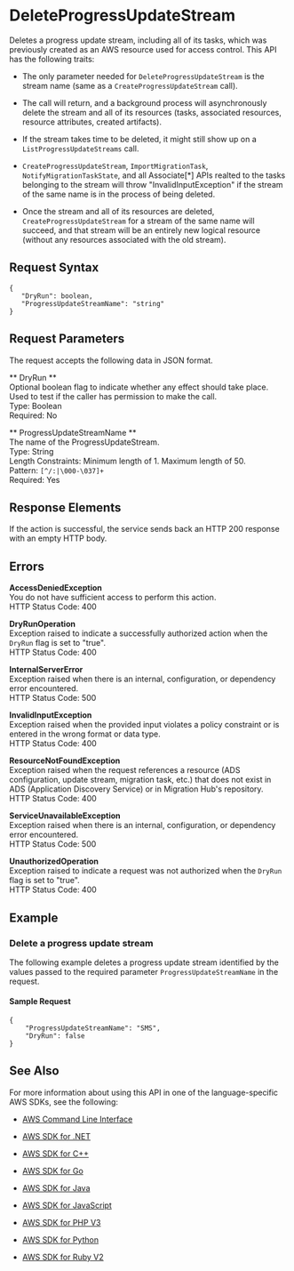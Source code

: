 # DeleteProgressUpdateStream<a name="API_DeleteProgressUpdateStream"></a>

Deletes a progress update stream, including all of its tasks, which was previously created as an AWS resource used for access control\. This API has the following traits:

+ The only parameter needed for `DeleteProgressUpdateStream` is the stream name \(same as a `CreateProgressUpdateStream` call\)\.

+ The call will return, and a background process will asynchronously delete the stream and all of its resources \(tasks, associated resources, resource attributes, created artifacts\)\.

+ If the stream takes time to be deleted, it might still show up on a `ListProgressUpdateStreams` call\.

+  `CreateProgressUpdateStream`, `ImportMigrationTask`, `NotifyMigrationTaskState`, and all Associate\[\*\] APIs realted to the tasks belonging to the stream will throw "InvalidInputException" if the stream of the same name is in the process of being deleted\.

+ Once the stream and all of its resources are deleted, `CreateProgressUpdateStream` for a stream of the same name will succeed, and that stream will be an entirely new logical resource \(without any resources associated with the old stream\)\.

## Request Syntax<a name="API_DeleteProgressUpdateStream_RequestSyntax"></a>

```
{
   "DryRun": boolean,
   "ProgressUpdateStreamName": "string"
}
```

## Request Parameters<a name="API_DeleteProgressUpdateStream_RequestParameters"></a>

The request accepts the following data in JSON format\.

 ** DryRun **   
Optional boolean flag to indicate whether any effect should take place\. Used to test if the caller has permission to make the call\.  
Type: Boolean  
Required: No

 ** ProgressUpdateStreamName **   
The name of the ProgressUpdateStream\.   
Type: String  
Length Constraints: Minimum length of 1\. Maximum length of 50\.  
Pattern: `[^/:|\000-\037]+`   
Required: Yes

## Response Elements<a name="API_DeleteProgressUpdateStream_ResponseElements"></a>

If the action is successful, the service sends back an HTTP 200 response with an empty HTTP body\.

## Errors<a name="API_DeleteProgressUpdateStream_Errors"></a>

 **AccessDeniedException**   
You do not have sufficient access to perform this action\.  
HTTP Status Code: 400

 **DryRunOperation**   
Exception raised to indicate a successfully authorized action when the `DryRun` flag is set to "true"\.  
HTTP Status Code: 400

 **InternalServerError**   
Exception raised when there is an internal, configuration, or dependency error encountered\.  
HTTP Status Code: 500

 **InvalidInputException**   
Exception raised when the provided input violates a policy constraint or is entered in the wrong format or data type\.  
HTTP Status Code: 400

 **ResourceNotFoundException**   
Exception raised when the request references a resource \(ADS configuration, update stream, migration task, etc\.\) that does not exist in ADS \(Application Discovery Service\) or in Migration Hub's repository\.  
HTTP Status Code: 400

 **ServiceUnavailableException**   
Exception raised when there is an internal, configuration, or dependency error encountered\.  
HTTP Status Code: 500

 **UnauthorizedOperation**   
Exception raised to indicate a request was not authorized when the `DryRun` flag is set to "true"\.  
HTTP Status Code: 400

## Example<a name="API_DeleteProgressUpdateStream_Examples"></a>

### Delete a progress update stream<a name="API_DeleteProgressUpdateStream_Example_1"></a>

The following example deletes a progress update stream identified by the values passed to the required parameter `ProgressUpdateStreamName` in the request\.

#### Sample Request<a name="API_DeleteProgressUpdateStream_Example_1_Request"></a>

```
{
    "ProgressUpdateStreamName": "SMS", 
    "DryRun": false
}
```

## See Also<a name="API_DeleteProgressUpdateStream_SeeAlso"></a>

For more information about using this API in one of the language\-specific AWS SDKs, see the following:

+  [AWS Command Line Interface](http://docs.aws.amazon.com/goto/aws-cli/AWSMigrationHub-2017-05-31/DeleteProgressUpdateStream) 

+  [AWS SDK for \.NET](http://docs.aws.amazon.com/goto/DotNetSDKV3/AWSMigrationHub-2017-05-31/DeleteProgressUpdateStream) 

+  [AWS SDK for C\+\+](http://docs.aws.amazon.com/goto/SdkForCpp/AWSMigrationHub-2017-05-31/DeleteProgressUpdateStream) 

+  [AWS SDK for Go](http://docs.aws.amazon.com/goto/SdkForGoV1/AWSMigrationHub-2017-05-31/DeleteProgressUpdateStream) 

+  [AWS SDK for Java](http://docs.aws.amazon.com/goto/SdkForJava/AWSMigrationHub-2017-05-31/DeleteProgressUpdateStream) 

+  [AWS SDK for JavaScript](http://docs.aws.amazon.com/goto/AWSJavaScriptSDK/AWSMigrationHub-2017-05-31/DeleteProgressUpdateStream) 

+  [AWS SDK for PHP V3](http://docs.aws.amazon.com/goto/SdkForPHPV3/AWSMigrationHub-2017-05-31/DeleteProgressUpdateStream) 

+  [AWS SDK for Python](http://docs.aws.amazon.com/goto/boto3/AWSMigrationHub-2017-05-31/DeleteProgressUpdateStream) 

+  [AWS SDK for Ruby V2](http://docs.aws.amazon.com/goto/SdkForRubyV2/AWSMigrationHub-2017-05-31/DeleteProgressUpdateStream) 